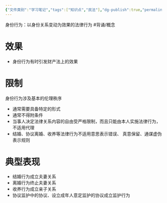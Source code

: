 ```yaml
---
{"文件类别":"学习笔记","tags":["知识点","民法"],"dg-publish":true,"permalink":"/学习笔记studyup/知识点cheese/身份行为/","dgPassFrontmatter":true,"created":"2024-09-13T08:51:26.096+08:00","updated":"2024-10-27T20:13:15.897+08:00"}
---
```


身份行为：以身份关系变动为效果的法律行为 #背诵/概念 
# 效果
- 身份行为有时引发财产法上的效果
# 限制
身份行为涉及基本的伦理秩序
- 通常需要具备特定的形式
- 通常不得附条件
- 当事人决定法律关系内容的自由受严格限制，而且只能由本人实施法律行为，不适用代理
- 结婚、协议离婚、收养等法律行为不适用意思表示错误、 真意保留、通谋虚伪表示规则

# 典型表现
- 结婚行为成立夫妻关系
- 离婚行为终止夫妻关系
- 收养行为成立亲子关系
- 协议监护中的协议、设立成年人意定监护的协议成立监护行为